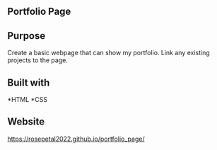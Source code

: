## Portfolio Page


## Purpose

Create a basic webpage that can show my portfolio. Link any existing projects to the page. 

## Built with
*HTML *CSS

## Website
https://rosepetal2022.github.io/portfolio_page/


